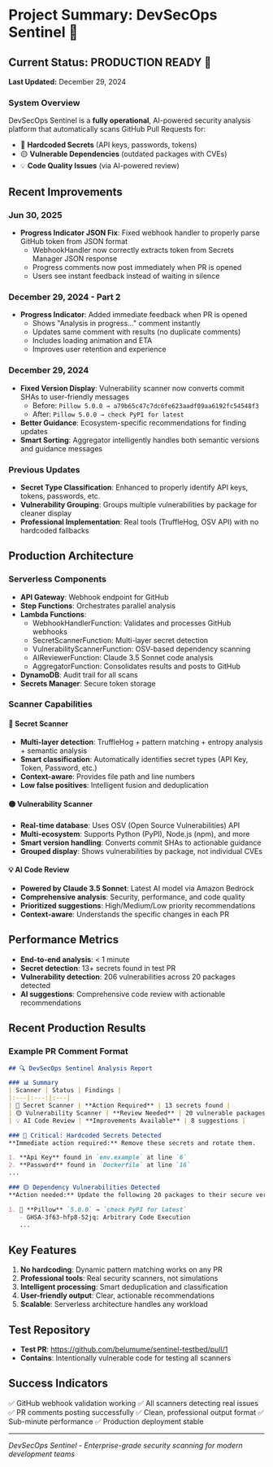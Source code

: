 # Project Summary: DevSecOps Sentinel 🚀

## Current Status: PRODUCTION READY 🎉

**Last Updated:** December 29, 2024

### System Overview
DevSecOps Sentinel is a **fully operational**, AI-powered security analysis platform that automatically scans GitHub Pull Requests for:
- 🔴 **Hardcoded Secrets** (API keys, passwords, tokens)
- 🟡 **Vulnerable Dependencies** (outdated packages with CVEs)
- 💡 **Code Quality Issues** (via AI-powered review)

## Recent Improvements

### Jun 30, 2025
- **Progress Indicator JSON Fix**: Fixed webhook handler to properly parse GitHub token from JSON format
  - WebhookHandler now correctly extracts token from Secrets Manager JSON response
  - Progress comments now post immediately when PR is opened
  - Users see instant feedback instead of waiting in silence

### December 29, 2024 - Part 2
- **Progress Indicator**: Added immediate feedback when PR is opened
  - Shows "Analysis in progress..." comment instantly
  - Updates same comment with results (no duplicate comments)
  - Includes loading animation and ETA
  - Improves user retention and experience

### December 29, 2024
- **Fixed Version Display**: Vulnerability scanner now converts commit SHAs to user-friendly messages
  - Before: `Pillow 5.0.0 → a79b65c47c7dc6fe623aadf09aa6192fc54548f3`
  - After: `Pillow 5.0.0 → check PyPI for latest`
- **Better Guidance**: Ecosystem-specific recommendations for finding updates
- **Smart Sorting**: Aggregator intelligently handles both semantic versions and guidance messages

### Previous Updates
- **Secret Type Classification**: Enhanced to properly identify API keys, tokens, passwords, etc.
- **Vulnerability Grouping**: Groups multiple vulnerabilities by package for cleaner display
- **Professional Implementation**: Real tools (TruffleHog, OSV API) with no hardcoded fallbacks

## Production Architecture

### Serverless Components
- **API Gateway**: Webhook endpoint for GitHub
- **Step Functions**: Orchestrates parallel analysis
- **Lambda Functions**:
  - WebhookHandlerFunction: Validates and processes GitHub webhooks
  - SecretScannerFunction: Multi-layer secret detection
  - VulnerabilityScannerFunction: OSV-based dependency scanning
  - AIReviewerFunction: Claude 3.5 Sonnet code analysis
  - AggregatorFunction: Consolidates results and posts to GitHub
- **DynamoDB**: Audit trail for all scans
- **Secrets Manager**: Secure token storage

### Scanner Capabilities

#### 🔴 Secret Scanner
- **Multi-layer detection**: TruffleHog + pattern matching + entropy analysis + semantic analysis
- **Smart classification**: Automatically identifies secret types (API Key, Token, Password, etc.)
- **Context-aware**: Provides file path and line numbers
- **Low false positives**: Intelligent fusion and deduplication

#### 🟡 Vulnerability Scanner
- **Real-time database**: Uses OSV (Open Source Vulnerabilities) API
- **Multi-ecosystem**: Supports Python (PyPI), Node.js (npm), and more
- **Smart version handling**: Converts commit SHAs to actionable guidance
- **Grouped display**: Shows vulnerabilities by package, not individual CVEs

#### 💡 AI Code Review
- **Powered by Claude 3.5 Sonnet**: Latest AI model via Amazon Bedrock
- **Comprehensive analysis**: Security, performance, and code quality
- **Prioritized suggestions**: High/Medium/Low priority recommendations
- **Context-aware**: Understands the specific changes in each PR

## Performance Metrics
- **End-to-end analysis**: < 1 minute
- **Secret detection**: 13+ secrets found in test PR
- **Vulnerability detection**: 206 vulnerabilities across 20 packages detected
- **AI suggestions**: Comprehensive code review with actionable recommendations

## Recent Production Results

### Example PR Comment Format
```markdown
## 🔍 DevSecOps Sentinel Analysis Report

### 📊 Summary
| Scanner | Status | Findings |
|:---|:---:|:---|
| 🔴 Secret Scanner | **Action Required** | 13 secrets found |
| 🟡 Vulnerability Scanner | **Review Needed** | 20 vulnerable packages |
| 💡 AI Code Review | **Improvements Available** | 8 suggestions |

### 🔴 Critical: Hardcoded Secrets Detected
**Immediate action required:** Remove these secrets and rotate them.

1. **Api Key** found in `env.example` at line `6`
2. **Password** found in `Dockerfile` at line `16`
...

### 🟡 Dependency Vulnerabilities Detected
**Action needed:** Update the following 20 packages to their secure versions.

1. 🔴 **Pillow** `5.0.0` → `check PyPI for latest`
   - GHSA-3f63-hfp8-52jq: Arbitrary Code Execution
   ...
```

## Key Features
1. **No hardcoding**: Dynamic pattern matching works on any PR
2. **Professional tools**: Real security scanners, not simulations
3. **Intelligent processing**: Smart deduplication and classification
4. **User-friendly output**: Clear, actionable recommendations
5. **Scalable**: Serverless architecture handles any workload

## Test Repository
- **Test PR**: https://github.com/belumume/sentinel-testbed/pull/1
- **Contains**: Intentionally vulnerable code for testing all scanners

## Success Indicators
✅ GitHub webhook validation working
✅ All scanners detecting real issues
✅ PR comments posting successfully
✅ Clean, professional output format
✅ Sub-minute performance
✅ Production deployment stable

---
*DevSecOps Sentinel - Enterprise-grade security scanning for modern development teams* 